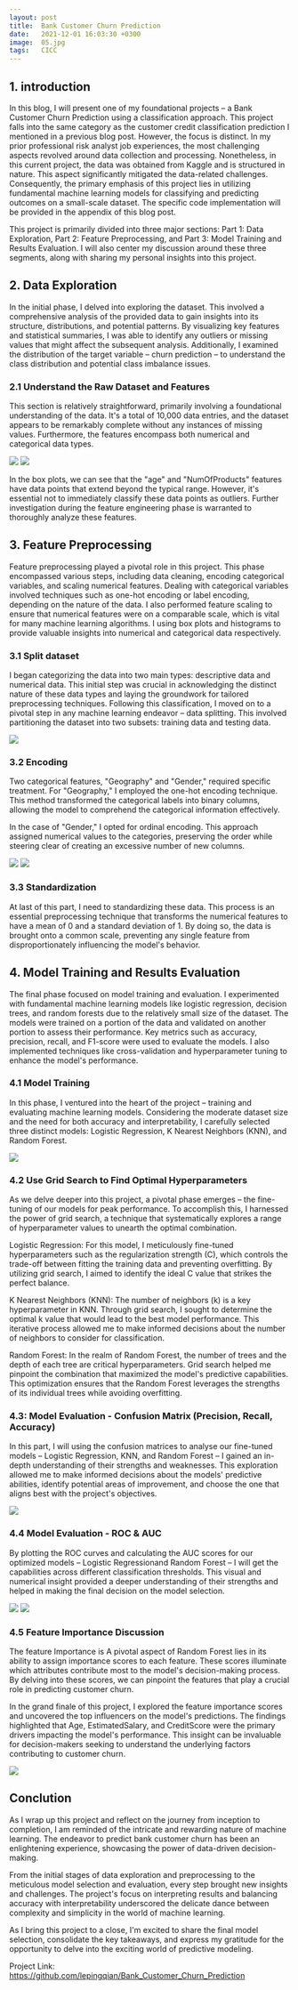 ```yaml
---
layout: post
title:  Bank Customer Churn Prediction 
date:   2021-12-01 16:03:30 +0300
image:  05.jpg
tags:   CICC
---
```

## 1. introduction

In this blog, I will present one of my foundational projects – a Bank Customer Churn Prediction using a classification approach. This project falls into the same category as the customer credit classification prediction I mentioned in a previous blog post. However, the focus is distinct. In my prior professional risk analyst job experiences, the most challenging aspects revolved around data collection and processing. Nonetheless, in this current project, the data was obtained from Kaggle and is structured in nature. This aspect significantly mitigated the data-related challenges. Consequently, the primary emphasis of this project lies in utilizing fundamental machine learning models for classifying and predicting outcomes on a small-scale dataset. The specific code implementation will be provided in the appendix of this blog post.

This project is primarily divided into three major sections: Part 1: Data Exploration, Part 2: Feature Preprocessing, and Part 3: Model Training and Results Evaluation. I will also center my discussion around these three segments, along with sharing my personal insights into this project.

## 2. Data Exploration

In the initial phase, I delved into exploring the dataset. This involved a comprehensive analysis of the provided data to gain insights into its structure, distributions, and potential patterns. By visualizing key features and statistical summaries, I was able to identify any outliers or missing values that might affect the subsequent analysis. Additionally, I examined the distribution of the target variable – churn prediction – to understand the class distribution and potential class imbalance issues.

### 2.1 Understand the Raw Dataset and Features

This section is relatively straightforward, primarily involving a foundational understanding of the data. It's a total of 10,000 data entries, and the dataset appears to be remarkably complete without any instances of missing values. Furthermore, the features encompass both numerical and categorical data types.

![]({{site.baseurl}}/img/51.jpg)
![]({{site.baseurl}}/img/52.jpg)

In the box plots, we can see that the "age" and "NumOfProducts" features have data points that extend beyond the typical range. However, it's essential not to immediately classify these data points as outliers. Further investigation during the feature engineering phase is warranted to thoroughly analyze these features.

## 3. Feature Preprocessing

Feature preprocessing played a pivotal role in this project. This phase encompassed various steps, including data cleaning, encoding categorical variables, and scaling numerical features. Dealing with categorical variables involved techniques such as one-hot encoding or label encoding, depending on the nature of the data. I also performed feature scaling to ensure that numerical features were on a comparable scale, which is vital for many machine learning algorithms. I using box plots and histograms to provide valuable insights into numerical and categorical data respectively.

### 3.1 Split dataset

I began categorizing the data into two main types: descriptive data and numerical data. This initial step was crucial in acknowledging the distinct nature of these data types and laying the groundwork for tailored preprocessing techniques. Following this classification, I moved on to a pivotal step in any machine learning endeavor – data splitting. This involved partitioning the dataset into two subsets: training data and testing data. 

![]({{site.baseurl}}/img/53.jpg)

### 3.2 Encoding
Two categorical features, "Geography" and "Gender," required specific treatment. For "Geography," I employed the one-hot encoding technique. This method transformed the categorical labels into binary columns, allowing the model to comprehend the categorical information effectively.

In the case of "Gender," I opted for ordinal encoding. This approach assigned numerical values to the categories, preserving the order while steering clear of creating an excessive number of new columns.

![]({{site.baseurl}}/img/54.jpg)
![]({{site.baseurl}}/img/55.jpg)

### 3.3 Standardization

At last of this part, I need to standardizing these data. This process is an essential preprocessing technique that transforms the numerical features to have a mean of 0 and a standard deviation of 1. By doing so, the data is brought onto a common scale, preventing any single feature from disproportionately influencing the model's behavior.

## 4. Model Training and Results Evaluation

The final phase focused on model training and evaluation. I experimented with fundamental machine learning models like logistic regression, decision trees, and random forests due to the relatively small size of the dataset. The models were trained on a portion of the data and validated on another portion to assess their performance. Key metrics such as accuracy, precision, recall, and F1-score were used to evaluate the models. I also implemented techniques like cross-validation and hyperparameter tuning to enhance the model's performance.

### 4.1 Model Training

In this phase, I ventured into the heart of the project – training and evaluating machine learning models. Considering the moderate dataset size and the need for both accuracy and interpretability, I carefully selected three distinct models: Logistic Regression, K Nearest Neighbors (KNN), and Random Forest.

![]({{site.baseurl}}/img/56.jpg)

### 4.2 Use Grid Search to Find Optimal Hyperparameters

As we delve deeper into this project, a pivotal phase emerges – the fine-tuning of our models for peak performance. To accomplish this, I harnessed the power of grid search, a technique that systematically explores a range of hyperparameter values to unearth the optimal combination.

Logistic Regression: For this model, I meticulously fine-tuned hyperparameters such as the regularization strength (C), which controls the trade-off between fitting the training data and preventing overfitting. By utilizing grid search, I aimed to identify the ideal C value that strikes the perfect balance.

K Nearest Neighbors (KNN): The number of neighbors (k) is a key hyperparameter in KNN. Through grid search, I sought to determine the optimal k value that would lead to the best model performance. This iterative process allowed me to make informed decisions about the number of neighbors to consider for classification.

Random Forest: In the realm of Random Forest, the number of trees and the depth of each tree are critical hyperparameters. Grid search helped me pinpoint the combination that maximized the model's predictive capabilities. This optimization ensures that the Random Forest leverages the strengths of its individual trees while avoiding overfitting.

### 4.3: Model Evaluation - Confusion Matrix (Precision, Recall, Accuracy)

In this part, I will using the confusion matrices to analyse our fine-tuned models – Logistic Regression, KNN, and Random Forest – I gained an in-depth understanding of their strengths and weaknesses. This exploration allowed me to make informed decisions about the models' predictive abilities, identify potential areas of improvement, and choose the one that aligns best with the project's objectives.

![]({{site.baseurl}}/img/57.jpg)

### 4.4 Model Evaluation - ROC & AUC

By plotting the ROC curves and calculating the AUC scores for our optimized models – Logistic Regressionand Random Forest – I will get the capabilities across different classification thresholds. This visual and numerical insight provided a deeper understanding of their strengths and helped in making the final decision on the model selection.

![]({{site.baseurl}}/img/58.jpg)
![]({{site.baseurl}}/img/59.jpg)

### 4.5 Feature Importance Discussion

The feature Importance is A pivotal aspect of Random Forest lies in its ability to assign importance scores to each feature. These scores illuminate which attributes contribute most to the model's decision-making process. By delving into these scores, we can pinpoint the features that play a crucial role in predicting customer churn.

In the grand finale of this project, I explored the feature importance scores and uncovered the top influencers on the model's predictions. The findings highlighted that Age, EstimatedSalary, and CreditScore were the primary drivers impacting the model's performance. This insight can be invaluable for decision-makers seeking to understand the underlying factors contributing to customer churn.

![]({{site.baseurl}}/img/60.jpg)

## Conclution

As I wrap up this project and reflect on the journey from inception to completion, I am reminded of the intricate and rewarding nature of machine learning. The endeavor to predict bank customer churn has been an enlightening experience, showcasing the power of data-driven decision-making.

From the initial stages of data exploration and preprocessing to the meticulous model selection and evaluation, every step brought new insights and challenges. The project's focus on interpreting results and balancing accuracy with interpretability underscored the delicate dance between complexity and simplicity in the world of machine learning.

As I bring this project to a close, I'm excited to share the final model selection, consolidate the key takeaways, and express my gratitude for the opportunity to delve into the exciting world of predictive modeling.

Project Link: https://github.com/lepingqian/Bank_Customer_Churn_Prediction